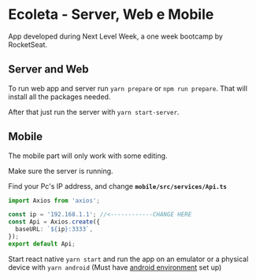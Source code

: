 # Ecoleta - Server, Web e Mobile

App developed during Next Level Week, a one week bootcamp by RocketSeat.

## Server and Web

To run web app and server run `yarn prepare` or `npm run prepare`. That will install all the packages needed.

After that just run the server with `yarn start-server`.

## Mobile

The mobile part will only work with some editing.

Make sure the server is running.

Find your Pc's IP address, and change **`mobile/src/services/Api.ts`**

```ts
import Axios from 'axios';

const ip = '192.168.1.1'; //<------------CHANGE HERE
const Api = Axios.create({
  baseURL: `${ip}:3333`,
});
export default Api;
```

Start react native `yarn start` and run the app on an emulator or a physical device with `yarn android` (Must have [android environment](https://reactnative.dev/docs/environment-setup) set up)
